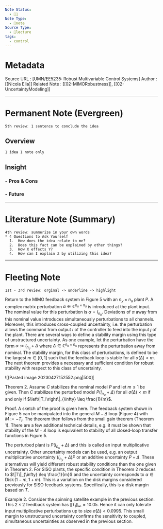 ```yaml
---
Note Status:
  - 🔅1
Note Type:
  - 📄note
Source Type:
  - 🏫lecture
tags:
  - control
---
```

# Metadata
Source URL       : [UMN/EE5235: Robust Multivariable Control Systems]
Author              : [[Nicola Elia]]
Related Note     : [[02-MIMORobustness]], [[02-UncertaintyModeling]]


---

# Permanent Note (Evergreen)
	5th review: 1 sentence to conclude the idea
## Overview
	1 idea 1 note only


## Insight
### - Pros & Cons


### - Future


---

# Literature Note (Summary)
	4th review: summerize in your own words
	* 4 Questions to Ask Yourself
	  1.  How does the idea relate to me?
	  2.  Does this fact can be explained by other things?
	  3.  How X effects Y?
	  4.  How can I explain Z by utilizing this idea?


---

# Fleeting Note 
	1st - 3rd review: orginal -> underline -> highlight

Return to the MIMO feedback system in Figure 5 with an $n_y \times n_u$ plant $P$. A complex matrix perturbation $\alpha \in \mathbb{C}^{n_u \times n_u}$ is introduced at the plant input. The nominal value for this perturbation is $\alpha=I_{n_u}$. Deviations of $\alpha$ away from this nominal value introduces simultaneously perturbations to all channels. Moreover, this introduces cross-coupled uncertainty, i.e. the perturbation allows the command from output $i$ of the controller to feed into the input $j$ of the plant. There are several ways to define a stability margin using this type of unstructured uncertainty. As one example, let the perturbation have the form $\alpha:=I_{n_u}+\Delta$ where $\Delta \in \mathbb{C}^{n_u \times n_u}$ represents the perturbation away from nominal. The stability margin, for this class of perturbations, is defined to be the largest $m \in[0,1]$ such that the feedback loop is stable for all $\bar{\sigma}(\Delta)<m$. The next theorem provides a necessary and sufficient condition for robust stability with respect to this class of uncertainty.

![[Pasted image 20230427152552.png|500]]

Theorem 2. Assume $C$ stabilizes the nominal model $P$ and let $m \leq 1$ be given. Then $C$ stabilizes the perturbed model $P\left(I_{n_u}+\Delta\right)$ for all $\bar{\sigma}(\Delta)<m$ if and only if $\left\|T_I\right\|_{\infty} \leq \frac{1}{m}$.

Proof. A sketch of the proof is given here. The feedback system shown in Figure 5 can be manipulated into the general $M-\Delta$ loop (Figure 4) with $M:=-T_I$. The theorem then follows from the small gain theorem (Theorem 1). There are a few additional technical details, e.g. it must be shown that stability of the $M-\Delta$ loop is equivalent to stability of all closed-loop transfer functions in Figure 5.

The perturbed plant is $P\left(I_{n_u}+\Delta\right)$ and this is called an input multiplicative uncertainty. Other uncertainty models can be used, e.g. an output multiplicative uncertainty $\left(I_{n_y}+\Delta\right) P$ or an additive uncertainty $P+\Delta$. These alternatives will yield different robust stability conditions than the one given in Theorem 2. For SISO plants, the specific condition in Theorem 2 reduces to $\|T\|_{\infty} \leq \frac{1}{m}$ and the uncertainty corresponds to $\alpha \in \operatorname{Disk}(1-m, 1+m)$. This is a variation on the disk margins considered previously for SISO feedback systems. Specifically, this is a disk margin based on $T$.

Example 2. Consider the spinning satellite example in the previous section. This $2 \times 2$ feedback system has $\left\|T_I\right\|_{\infty}=10.05$. Hence it can only tolerate input multiplicative perturbations up to size $\bar{\sigma}(\Delta)<0.0995$. This small margin to unstructured uncertainty confirms the sensitivity to coupled, simultaneous uncertainties as observed in the previous section.
